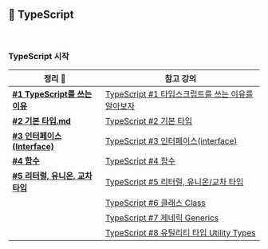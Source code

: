 ## 🌈 TypeScript

​           

### TypeScript 시작

| 정리 🧹                                                       | 참고 강의                                                    |
| ------------------------------------------------------------ | ------------------------------------------------------------ |
| [**#1 TypeScript를 쓰는 이유**](https://github.com/zzummy/TIL/blob/main/TypeScript/%231%20TypeScript%EB%A5%BC%20%EC%93%B0%EB%8A%94%20%EC%9D%B4%EC%9C%A0.md) | [TypeScript #1 타입스크립트를 쓰는 이유를 알아보자 ](https://www.youtube.com/watch?v=5oGAkQsGWkc&list=PLZKTXPmaJk8KhKQ_BILr1JKCJbR0EGlx0) |
| [**#2 기본 타입.md**](https://github.com/zzummy/TIL/blob/main/TypeScript/%232%20%EA%B8%B0%EB%B3%B8%20%ED%83%80%EC%9E%85.md) | [TypeScript #2 기본 타입](https://www.youtube.com/watch?v=70w82P-KiVM&list=PLZKTXPmaJk8KhKQ_BILr1JKCJbR0EGlx0&index=2) |
| [**#3 인터페이스(Interface)**](https://github.com/zzummy/TIL/blob/main/TypeScript/%233%20%EC%9D%B8%ED%84%B0%ED%8E%98%EC%9D%B4%EC%8A%A4(Interface).md) | [TypeScript #3 인터페이스(interface)](https://www.youtube.com/watch?v=OIMPLNICzoc&list=PLZKTXPmaJk8KhKQ_BILr1JKCJbR0EGlx0&index=3) |
| [**#4 함수**](https://github.com/zzummy/TIL/blob/main/TypeScript/%234%20%ED%95%A8%EC%88%98.md) | [TypeScript #4 함수](https://www.youtube.com/watch?v=prfgfj03_VA&list=PLZKTXPmaJk8KhKQ_BILr1JKCJbR0EGlx0&index=4) |
| [**#5 리터럴, 유니온, 교차타입**](https://github.com/zzummy/TIL/blob/main/TypeScript/%235%20%EB%A6%AC%ED%84%B0%EB%9F%B4%2C%20%EC%9C%A0%EB%8B%88%EC%98%A8%2C%20%EA%B5%90%EC%B0%A8%ED%83%80%EC%9E%85.md) | [TypeScript #5 리터럴, 유니온/교차 타입](https://www.youtube.com/watch?v=QZ8TRIJWCGQ&list=PLZKTXPmaJk8KhKQ_BILr1JKCJbR0EGlx0&index=5) |
|                                                              | [TypeScript #6 클래스 Class](https://www.youtube.com/watch?v=17Oh028Jpis&list=PLZKTXPmaJk8KhKQ_BILr1JKCJbR0EGlx0&index=6) |
|                                                              | [TypeScript #7 제네릭 Generics](https://www.youtube.com/watch?v=pReXmUBjU3E&list=PLZKTXPmaJk8KhKQ_BILr1JKCJbR0EGlx0&index=7) |
|                                                              | [TypeScript #8 유틸리티 타입 Utility Types](https://www.youtube.com/watch?v=IeXZo-JXJjc&list=PLZKTXPmaJk8KhKQ_BILr1JKCJbR0EGlx0&index=8) |

